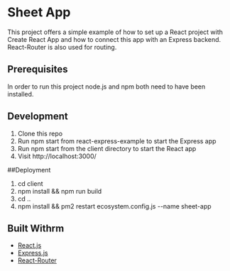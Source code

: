 # Sheet App

This project offers a simple example of how to set up a React project with Create React App and how to connect this app with an Express backend. React-Router is also used for routing.

## Prerequisites
In order to run this project node.js and npm both need to have been installed.

## Development
<ol>
<li>Clone this repo</li>
<li>Run npm start from react-express-example to start the Express app</li>
<li>Run npm start from the client directory to start the React app</li>
<li>Visit http://localhost:3000/</li>
</ol>

##Deployment
1. cd client
2. npm install && npm run build
3. cd ..
4. npm install && pm2 restart ecosystem.config.js --name sheet-app


## Built Withrm
* [React.js](https://reactjs.org/)
* [Express.js](https://expressjs.com/)
* [React-Router](https://reacttraining.com/react-router/core/guides/philosophy)
